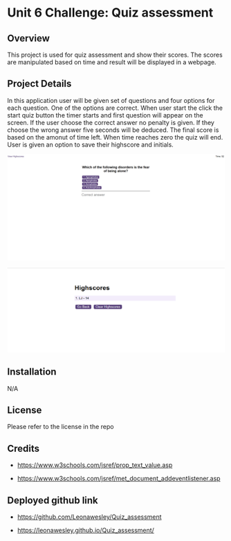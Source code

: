 # Unit 6 Challenge: Quiz assessment

## Overview

This project is used for quiz assessment and show their scores. The scores are manipulated based on time and result will be displayed in a webpage. 

## Project Details
In this application user will be given set of questions and four options for each question. One of the options are correct. When user start the click the start quiz button the timer starts and first question will appear on the screen. If the user choose the correct answer no penalty is given. If they choose the wrong answer five seconds will be deduced. The final score is based on the amonut of time left. When time reaches zero the quiz will end. User is given an option to save their highscore and initials.

![Quiz assessment demo](./outputdemo.png)

![Quiz assessment output](./output_score.png)

## Installation

N/A

## License

Please refer to the license in the repo

## Credits

* https://www.w3schools.com/jsref/prop_text_value.asp

* https://www.w3schools.com/jsref/met_document_addeventlistener.asp

## Deployed github link

*  https://github.com/Leonawesley/Quiz_assessment

*  https://leonawesley.github.io/Quiz_assessment/
